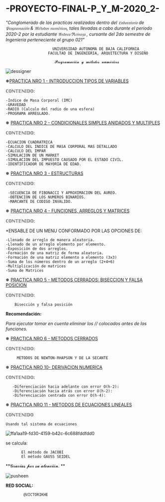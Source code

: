 # -PROYECTO-FINAL-P_Y_M-2020_2- 
_"Conglomerado de las practicas realizadas dentro del 𝔏𝔞𝔟𝔬𝔯𝔞𝔱𝔬𝔯𝔦𝔬 de 𝔓𝔯𝔬𝔤𝔯𝔞𝔪𝔞𝔠𝔦𝔬́𝔫 &amp; 𝔐𝔢́𝔱𝔬𝔡𝔬𝔰 𝔫𝔲𝔪𝔢́𝔯𝔦𝔠𝔬𝔰, tales llevadas a cabo durante el periodo 2020-2 por la estudiante 𝔄𝔫𝔡𝔯𝔢𝔞 ℜ𝔢𝔦𝔫𝔬𝔷𝔞 , cursante del 2do semestre de Ingenieria perteneciente al grupo 021"_


                         UNIVERSIDAD AUTONOMA DE BAJA CALIFORNIA
                       FACULTAD DE INGENIERIA, ARQUITECTURA Y DISEÑO
              
                          𝓟𝓻𝓸𝓰𝓻𝓪𝓶𝓪𝓬𝓲𝓸́𝓷 𝔂 𝓶𝓮́𝓽𝓸𝓭𝓸𝓼 𝓷𝓾𝓶𝓮́𝓻𝓲𝓬𝓸𝓼 
                         
                         
![dessigner](https://user-images.githubusercontent.com/75811552/102476349-d8bec480-400f-11eb-8478-8a6fe65d2e47.gif)

❅[PRACTICA NRO 1 - INTRODUCCION TIPOS DE VARIABLES](https://github.com/Victorikhe/-PROYECTO-FINAL-P_Y_M-2020_2-/commit/cd564c35ca3e55c3e4efd951e1c43402e0c060fc)

 ℂ𝕆ℕ𝕋𝔼ℕ𝕀𝔻𝕆:
 
    -Índice de Masa Corporal (IMC)
    -GRAVEDAD 
    -RADIO (Calculo del radio de una esfera)
    -PROGRAMA ARREGLADO.


❅ [PRACTICA NRO 2 - CONDICIONALES SIMPLES ANIDADOS Y MULTIPLES](https://github.com/Victorikhe/-PROYECTO-FINAL-P_Y_M-2020_2-/tree/main/PRACTICA%203)

ℂ𝕆ℕ𝕋𝔼ℕ𝕀𝔻𝕆:

    -ECUACION CUADRATRICA
    -CALCULO DEL INDICE DE MASA CORPORAL MAS DETALLADO
    -CALCULO DEL IMPAR
    -SIMULACION DE UN MARKET
    -SIMULACION DEL IMPUESTO CAUSADO POR EL ESTADO CIVIL.
    -IDENTIFICADOR DE MAYORIA DE EDAD.


❅ [PRACTICA NRO 3 - ESTRUCTURAS](https://github.com/Victorikhe/-PROYECTO-FINAL-P_Y_M-2020_2-/tree/main/PRACTICA%20DE%20LAS%20ESTRUCTURAS)

ℂ𝕆ℕ𝕋𝔼ℕ𝕀𝔻𝕆:

     -SECUENCIA DE FIBONACCI Y APROXIMACION DEL AUREO.
     -OBTENCION DE LOS NUMEROS BINARIOS.
     -MARCANTE DE CODIGO INVALIDO.


❅ [PRACTICA NRO 4 - FUNCIONES, ARREGLOS Y MATRICES](https://github.com/Victorikhe/-PROYECTO-FINAL-P_Y_M-2020_2-/tree/main/PRACTICA%20DEL%20MENU)

ℂ𝕆ℕ𝕋𝔼ℕ𝕀𝔻𝕆:

  *ENSABLE DE UN MENU CONFORMADO POR LAS OPCIONES DE: 

    -Llenado de arreglo de manera aleatoria. 
    -Llenado de un arreglo elemento por elemento.
    -Exposición de dos arreglos. 
    -Formación de una matriz de forma aleatoria.
    -Formación de una matriz elemento a elemento (3x3)
    -Suma de los números dentro de un arreglo (2+4+6)
    -Multiplicación de matrices  
    -Suma de Matrices


❅ [PRACTICA NRO 5 - METODOS CERRADOS: BISECCION Y FALSA POSICION](https://github.com/Victorikhe/-PROYECTO-FINAL-P_Y_M-2020_2-/tree/main/PRACTICA%20DE%20METODOS%20NUMERICOS)

ℂ𝕆ℕ𝕋𝔼ℕ𝕀𝔻𝕆:

        Bisección y falsa posición

**Recomendación:**

*Para ejecutar tomar en cuenta eliminar los *//* colocados antes de las funciones.*

      
❅ [PRACTICA NRO 6 - METODOS CERRADOS](https://github.com/Victorikhe/-PROYECTO-FINAL-P_Y_M-2020_2-/tree/main/SECANTE%20Y%20RAPHSON)

ℂ𝕆ℕ𝕋𝔼ℕ𝕀𝔻𝕆: 
  
         MÉTODOS DE NEWTON-RHAPSON Y DE LA SECANTE

❅ [PRACTICA NRO 10- DERIVACION NUMERICA](https://github.com/Victorikhe/-PROYECTO-FINAL-P_Y_M-2020_2-/tree/main/PRACTICA%20DERIVACION%20NUMERICA)

ℂ𝕆ℕ𝕋𝔼ℕ𝕀𝔻𝕆:

       -Diferenciación hacia adelante con error O(h-2):
       -Diferenciación hacia atrás con error O(h-2):
       -Diferenciación centrada con error O(h-4):

❅ [PRACTICA NRO 11 - METODOS DE ECUACIONES LINEALES](https://github.com/Victorikhe/-PROYECTO-FINAL-P_Y_M-2020_2-/tree/main/PRACTICA%20METODOS%20DE%20ECUACIONES%20LINEALES)

ℂ𝕆ℕ𝕋𝔼ℕ𝕀𝔻𝕆

    Usando tal sistema de ecuaciones  
           
![ffa1aa19-fd30-4159-b42c-6c688fddfdd0](https://user-images.githubusercontent.com/75811552/102482235-bd57b780-4017-11eb-9da0-f26dab102c2d.jpg)   
   
se calcula: 

           El método de JACOBI 
           El método GAUSS SEIDEL









**𝓖𝓻𝓪𝓬𝓲𝓪𝓼 𝓹𝓸𝓻 𝓼𝓾 𝓪𝓽𝓮𝓷𝓬𝓲𝓸́𝓷. **


![pusheen](https://user-images.githubusercontent.com/75811552/102483330-6bb02c80-4019-11eb-925c-647b956284f6.png)


 **RED SOCIAL:** 
 
            @VICTORIKHE
